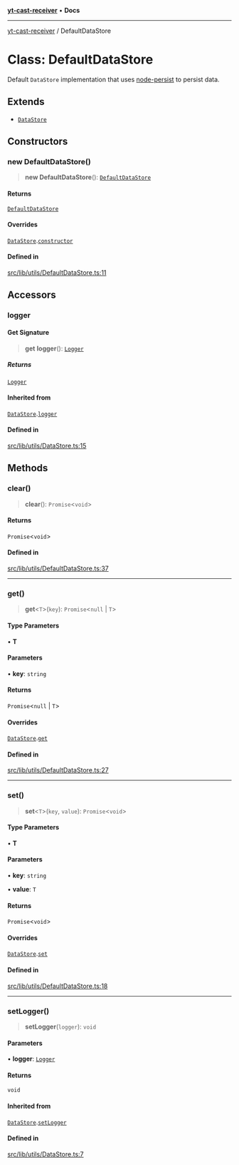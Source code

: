 [**yt-cast-receiver**](../README.md) • **Docs**

***

[yt-cast-receiver](../README.md) / DefaultDataStore

# Class: DefaultDataStore

Default `DataStore` implementation that uses [node-persist](https://github.com/simonlast/node-persist) to persist data.

## Extends

- [`DataStore`](DataStore.md)

## Constructors

### new DefaultDataStore()

> **new DefaultDataStore**(): [`DefaultDataStore`](DefaultDataStore.md)

#### Returns

[`DefaultDataStore`](DefaultDataStore.md)

#### Overrides

[`DataStore`](DataStore.md).[`constructor`](DataStore.md#constructors)

#### Defined in

[src/lib/utils/DefaultDataStore.ts:11](https://github.com/patrickkfkan/yt-cast-receiver/blob/e384300201bf276a725286875fe0fb4b45f5c05f/src/lib/utils/DefaultDataStore.ts#L11)

## Accessors

### logger

#### Get Signature

> **get** **logger**(): [`Logger`](../interfaces/Logger.md)

##### Returns

[`Logger`](../interfaces/Logger.md)

#### Inherited from

[`DataStore`](DataStore.md).[`logger`](DataStore.md#logger)

#### Defined in

[src/lib/utils/DataStore.ts:15](https://github.com/patrickkfkan/yt-cast-receiver/blob/e384300201bf276a725286875fe0fb4b45f5c05f/src/lib/utils/DataStore.ts#L15)

## Methods

### clear()

> **clear**(): `Promise`\<`void`\>

#### Returns

`Promise`\<`void`\>

#### Defined in

[src/lib/utils/DefaultDataStore.ts:37](https://github.com/patrickkfkan/yt-cast-receiver/blob/e384300201bf276a725286875fe0fb4b45f5c05f/src/lib/utils/DefaultDataStore.ts#L37)

***

### get()

> **get**\<`T`\>(`key`): `Promise`\<`null` \| `T`\>

#### Type Parameters

• **T**

#### Parameters

• **key**: `string`

#### Returns

`Promise`\<`null` \| `T`\>

#### Overrides

[`DataStore`](DataStore.md).[`get`](DataStore.md#get)

#### Defined in

[src/lib/utils/DefaultDataStore.ts:27](https://github.com/patrickkfkan/yt-cast-receiver/blob/e384300201bf276a725286875fe0fb4b45f5c05f/src/lib/utils/DefaultDataStore.ts#L27)

***

### set()

> **set**\<`T`\>(`key`, `value`): `Promise`\<`void`\>

#### Type Parameters

• **T**

#### Parameters

• **key**: `string`

• **value**: `T`

#### Returns

`Promise`\<`void`\>

#### Overrides

[`DataStore`](DataStore.md).[`set`](DataStore.md#set)

#### Defined in

[src/lib/utils/DefaultDataStore.ts:18](https://github.com/patrickkfkan/yt-cast-receiver/blob/e384300201bf276a725286875fe0fb4b45f5c05f/src/lib/utils/DefaultDataStore.ts#L18)

***

### setLogger()

> **setLogger**(`logger`): `void`

#### Parameters

• **logger**: [`Logger`](../interfaces/Logger.md)

#### Returns

`void`

#### Inherited from

[`DataStore`](DataStore.md).[`setLogger`](DataStore.md#setlogger)

#### Defined in

[src/lib/utils/DataStore.ts:7](https://github.com/patrickkfkan/yt-cast-receiver/blob/e384300201bf276a725286875fe0fb4b45f5c05f/src/lib/utils/DataStore.ts#L7)
